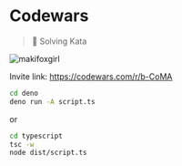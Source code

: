 # Codewars

> 💮 Solving Kata

![makifoxgirl](https://www.codewars.com/users/makifoxgirl/badges/large)

Invite link: https://codewars.com/r/b-CoMA

```bash
cd deno
deno run -A script.ts
```

or

```bash
cd typescript
tsc -w
node dist/script.ts
```
